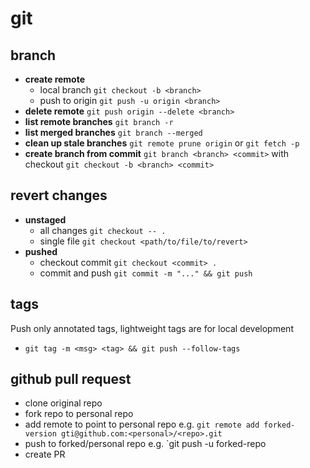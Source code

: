# git

## branch

 - **create remote**
   - local branch `git checkout -b <branch>`
   - push to origin `git push -u origin <branch>`
 - **delete remote** `git push origin --delete <branch>`
 - **list remote branches** `git branch -r`
 - **list merged branches** `git branch --merged`
 - **clean up stale branches** `git remote prune origin` or `git fetch -p`
 - **create branch from commit** `git branch <branch> <commit>` with checkout `git checkout -b <branch> <commit>`

## revert changes
 - **unstaged**
   - all changes `git checkout -- .`
   - single file `git checkout <path/to/file/to/revert>`
 - **pushed**
   - checkout commit `git checkout <commit> .`
   - commit and push `git commit -m "..." && git push`

## tags
Push only annotated tags, lightweight tags are for local development
 - `git tag -m <msg> <tag> && git push --follow-tags`

## github pull request
- clone original repo
- fork repo to personal repo
- add remote to point to personal repo e.g. `git remote add forked-version gti@github.com:<personal>/<repo>.git`
- push to forked/personal repo e.g. `git push -u forked-repo <branch-name>
- create PR
